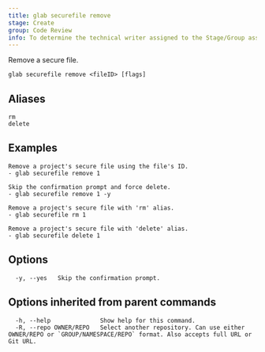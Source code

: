 ```yaml
---
title: glab securefile remove
stage: Create
group: Code Review
info: To determine the technical writer assigned to the Stage/Group associated with this page, see https://about.gitlab.com/handbook/product/ux/technical-writing/#assignments
---
```


<!--
This documentation is auto generated by a script.
Please do not edit this file directly. Run `make gen-docs` instead.
-->

Remove a secure file.

```plaintext
glab securefile remove <fileID> [flags]
```

## Aliases

```plaintext
rm
delete
```

## Examples

```console
Remove a project's secure file using the file's ID.
- glab securefile remove 1

Skip the confirmation prompt and force delete.
- glab securefile remove 1 -y

Remove a project's secure file with 'rm' alias.
- glab securefile rm 1

Remove a project's secure file with 'delete' alias.
- glab securefile delete 1

```

## Options

```plaintext
  -y, --yes   Skip the confirmation prompt.
```

## Options inherited from parent commands

```plaintext
  -h, --help              Show help for this command.
  -R, --repo OWNER/REPO   Select another repository. Can use either OWNER/REPO or `GROUP/NAMESPACE/REPO` format. Also accepts full URL or Git URL.
```
